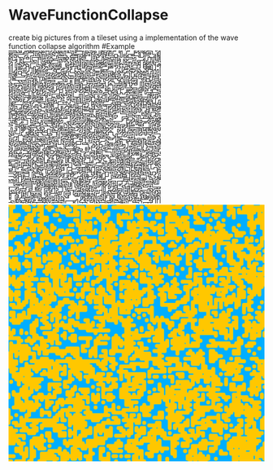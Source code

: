 # WaveFunctionCollapse
create big pictures from a tileset using a implementation of the wave function collapse algorithm
#Example
![pic](https://github.com/alex-909/WaveFunctionCollapse/blob/main/pics/output0%20-%20Kopie.png)
![pic](https://github.com/alex-909/WaveFunctionCollapse/blob/main/pics/output1.png)
